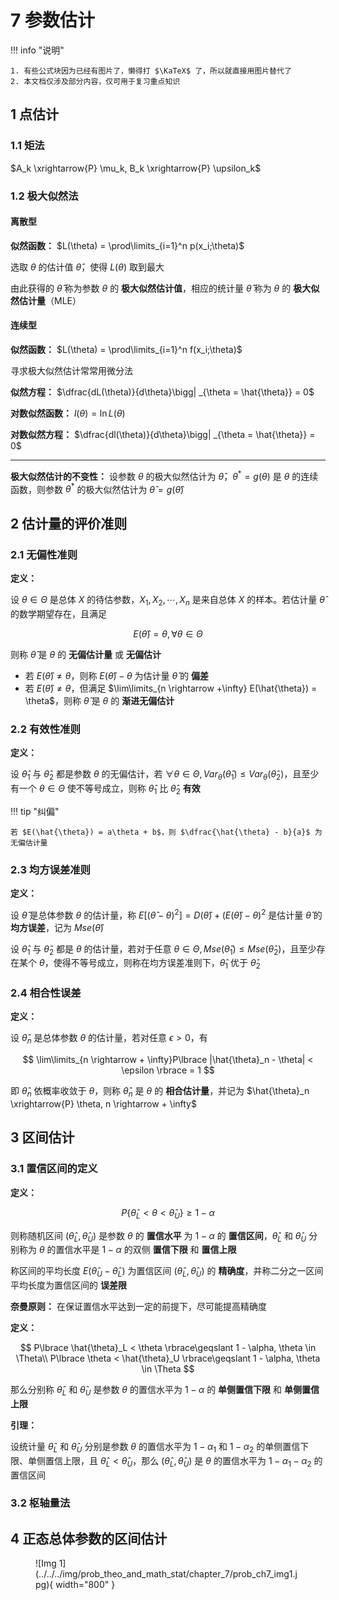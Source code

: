 # 7 参数估计

<!-- !!! tip "说明"

    本文档正在更新中…… -->

!!! info "说明"

    1. 有些公式块因为已经有图片了，懒得打 $\KaTeX$ 了，所以就直接用图片替代了
    2. 本文档仅涉及部分内容，仅可用于复习重点知识

## 1 点估计

### 1.1 矩法

$A_k \xrightarrow{P} \mu_k, B_k \xrightarrow{P} \upsilon_k$

### 1.2 极大似然法

#### 离散型

**似然函数：** $L(\theta) = \prod\limits_{i=1}^n p(x_i;\theta)$

选取 $\theta$ 的估计值 $\hat{\theta}$，使得 $L(\theta)$ 取到最大

由此获得的 $\hat{\theta}$ 称为参数 $\theta$ 的 **极大似然估计值**，相应的统计量 $\hat{\theta}$ 称为 $\theta$ 的 **极大似然估计量**（MLE）

#### 连续型

**似然函数：** $L(\theta) = \prod\limits_{i=1}^n f(x_i;\theta)$

寻求极大似然估计常常用微分法

**似然方程：** $\dfrac{dL(\theta)}{d\theta}\bigg| _{\theta = \hat{\theta}} = 0$

**对数似然函数：** $l(\theta) = \ln L(\theta)$

**对数似然方程：** $\dfrac{dl(\theta)}{d\theta}\bigg| _{\theta = \hat{\theta}} = 0$

---

**极大似然估计的不变性：** 设参数 $\theta$ 的极大似然估计为 $\hat{\theta}$，$\theta^* = g(\theta)$ 是 $\theta$ 的连续函数，则参数 $\theta^*$ 的极大似然估计为 $\hat{\theta} = g(\hat{\theta})$

## 2 估计量的评价准则

### 2.1 无偏性准则

**定义：**

设 $\theta \in \Theta$ 是总体 $X$ 的待估参数，$X_1,X_2,\cdots,X_n$ 是来自总体 $X$ 的样本。若估计量 $\hat{\theta}$ 的数学期望存在，且满足

$$
E(\hat{\theta}) = \theta, \forall\theta \in \Theta
$$

则称 $\hat{\theta}$ 是 $\theta$ 的 **无偏估计量** 或 **无偏估计**

- 若 $E(\hat{\theta}) \not ={\theta}$，则称 $E(\hat{\theta}) - \theta$ 为估计量 $\hat{\theta}$ 的 **偏差**
- 若 $E(\hat{\theta}) \not ={\theta}$，但满足 $\lim\limits_{n \rightarrow +\infty} E(\hat{\theta}) = \theta$，则称 $\hat{\theta}$ 是 $\theta$ 的 **渐进无偏估计**

### 2.2 有效性准则

**定义：**

设 $\hat{\theta}_1$ 与 $\hat{\theta}_2$ 都是参数 $\theta$ 的无偏估计，若 $\forall \theta \in \Theta, Var_\theta(\hat{\theta}_1) \leqslant Var_\theta(\hat{\theta}_2)$，且至少有一个 $\theta \in \Theta$ 使不等号成立，则称 $\hat{\theta}_1$ 比 $\hat{\theta}_2$ **有效**

!!! tip "纠偏"

    若 $E(\hat{\theta}) = a\theta + b$，则 $\dfrac{\hat{\theta} - b}{a}$ 为无偏估计量

### 2.3 均方误差准则

**定义：**

设 $\hat\theta$ 是总体参数 $\theta$ 的估计量，称 $E[(\hat{\theta} - \theta)^2] = D(\hat{\theta}) + (E(\hat{\theta}) - \theta)^2$ 是估计量 $\hat{\theta}$ 的 **均方误差**，记为 $Mse(\hat{\theta})$

设 $\hat{\theta}_1$ 与 $\hat{\theta}_2$ 都是 $\theta$ 的估计量，若对于任意 $\theta \in \Theta, Mse(\hat{\theta}_1) \leqslant Mse(\hat{\theta}_2)$，且至少存在某个 $\theta$，使得不等号成立，则称在均方误差准则下，$\hat{\theta}_1$ 优于 $\hat{\theta}_2$ 

### 2.4 相合性误差

**定义：**

设 $\hat{\theta}_n$ 是总体参数 $\theta$ 的估计量，若对任意 $\epsilon > 0$，有

$$
\lim\limits_{n \rightarrow + \infty}P\lbrace |\hat{\theta}_n - \theta| < \epsilon \rbrace = 1
$$

即 $\hat{\theta}_n$ 依概率收敛于 $\theta$，则称 $\hat{\theta}_n$ 是 $\theta$ 的 **相合估计量**，并记为 $\hat{\theta}_n \xrightarrow{P} \theta, n \rightarrow + \infty$

## 3 区间估计

### 3.1 置信区间的定义

**定义：**

$$
P\lbrace \hat{\theta}_L < \theta < \hat{\theta}_U \rbrace \geqslant 1 - \alpha
$$

则称随机区间 $(\hat{\theta}_L, \hat{\theta}_U)$ 是参数 $\theta$ 的 **置信水平** 为 $1 - \alpha$ 的 **置信区间**，$\hat{\theta}_L$ 和 $\hat{\theta}_U$ 分别称为 $\theta$ 的置信水平是 $1 - \alpha$ 的双侧 **置信下限** 和 **置信上限**

称区间的平均长度 $E(\hat{\theta}_U - \hat{\theta}_L)$ 为置信区间 $(\hat{\theta}_L, \hat{\theta}_U)$ 的 **精确度**，并称二分之一区间平均长度为置信区间的 **误差限**

**奈曼原则：** 在保证置信水平达到一定的前提下，尽可能提高精确度

**定义：**

$$
P\lbrace \hat{\theta}_L < \theta \rbrace\geqslant 1 - \alpha, \theta \in \Theta\\
P\lbrace \theta < \hat{\theta}_U \rbrace\geqslant 1 - \alpha, \theta \in \Theta
$$

那么分别称 $\hat{\theta}_L$ 和 $\hat{\theta}_U$ 是参数 $\theta$ 的置信水平为 $1 - \alpha$ 的 **单侧置信下限** 和 **单侧置信上限**

**引理：**

设统计量 $\hat{\theta}_L$ 和 $\hat{\theta}_U$ 分别是参数 $\theta$ 的置信水平为 $1 - \alpha_1$ 和  $1 - \alpha_2$ 的单侧置信下限、单侧置信上限，且 $\hat{\theta}_L < \hat{\theta}_U$，那么 $(\hat{\theta}_L,\hat{\theta}_U)$ 是 $\theta$ 的置信水平为 $1-\alpha_1-\alpha_2$ 的置信区间

### 3.2 枢轴量法

## 4 正态总体参数的区间估计

<figure markdown="span">
    ![Img 1](../../../img/prob_theo_and_math_stat/chapter_7/prob_ch7_img1.jpg){ width="800" }
</figure>

